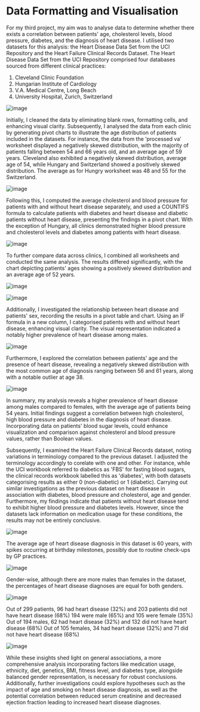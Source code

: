 # Data Formatting and Visualisation

For my third project, my aim was to analyse data to determine whether there exists a correlation between patients' age, cholesterol levels, blood pressure, diabetes, and the diagnosis of heart disease.
I utilised two datasets for this analysis: the Heart Disease Data Set from the UCI Repository and the Heart Failure Clinical Records Dataset. The Heart Disease Data Set from the UCI Repository comprised four databases sourced from different clinical practices:
1.	Cleveland Clinic Foundation
2.	Hungarian Institute of Cardiology
3.	V.A. Medical Centre, Long Beach
4.	University Hospital, Zurich, Switzerland

![image](https://github.com/joanneabioye/Data-Formatting-and-Visualisation/assets/153685683/e02f7024-e248-4d78-8930-237c6c55c54d)

Initially, I cleaned the data by eliminating blank rows, formatting cells, and enhancing visual clarity. Subsequently, I analysed the data from each clinic by generating pivot charts to illustrate the age distribution of patients included in the datasets. For instance, the data from the ‘processed va’ worksheet displayed a negatively skewed distribution, with the majority of patients falling between 54 and 66 years old, and an average age of 59 years. Cleveland also exhibited a negatively skewed distribution, average age of 54, while Hungary and Switzerland showed a positively skewed distribution. The average as for Hungry worksheet was 48 and 55 for the Switzerland.

![image](https://github.com/joanneabioye/Data-Formatting-and-Visualisation/assets/153685683/dc97bd0a-78bb-4da0-a2c5-ab8fa43c7af6)

Following this, I computed the average cholesterol and blood pressure for patients with and without heart disease separately, and used a COUNTIFS formula to calculate patients with diabetes and heart disease and diabetic patients without heart disease, presenting the findings in a pivot chart. With the exception of Hungary, all clinics demonstrated higher blood pressure and cholesterol levels and diabetes among patients with heart disease.

![image](https://github.com/joanneabioye/Data-Formatting-and-Visualisation/assets/153685683/42645323-6208-4069-ae55-f90b944d4332)

To further compare data across clinics, I combined all worksheets and conducted the same analysis. The results differed significantly, with the chart depicting patients' ages showing a positively skewed distribution and an average age of 52 years.

![image](https://github.com/joanneabioye/Data-Formatting-and-Visualisation/assets/153685683/3dc776cb-65eb-46e2-a2aa-284233a449bd)

![image](https://github.com/joanneabioye/Data-Formatting-and-Visualisation/assets/153685683/e982f817-e5e9-49b2-bfd8-07fa72ba4409)

Additionally, I investigated the relationship between heart disease and patients' sex, recording the results in a pivot table and chart. Using an IF formula in a new column, I categorised patients with and without heart disease, enhancing visual clarity. The visual representation indicated a notably higher prevalence of heart disease among males. 

![image](https://github.com/joanneabioye/Data-Formatting-and-Visualisation/assets/153685683/00ee401a-559e-4711-b48c-d6ebfe5306ee)

Furthermore, I explored the correlation between patients' age and the presence of heart disease, revealing a negatively skewed distribution with the most common age of diagnosis ranging between 56 and 61 years, along with a notable outlier at age 38.

![image](https://github.com/joanneabioye/Data-Formatting-and-Visualisation/assets/153685683/10d59bca-ceb2-4cf8-9faf-583e61aa36d8)

In summary, my analysis reveals a higher prevalence of heart disease among males compared to females, with the average age of patients being 54 years. Initial findings suggest a correlation between high cholesterol, high blood pressure and diabetes in the diagnosis of heart disease.
Incorporating data on patients' blood sugar levels, could enhance visualization and comparison against cholesterol and blood pressure values, rather than Boolean values. 

Subsequently, I examined the Heart Failure Clinical Records dataset, noting variations in terminology compared to the previous dataset. I adjusted the terminology accordingly to corelate with one and other. For instance, while the UCI workbook referred to diabetics as 'FBS' for fasting blood sugars, the clinical records workbook labelled this as 'diabetes', with both datasets categorising results as either 0 (non-diabetic) or 1 (diabetic).
Carrying out similar investigations as the previous dataset on heart disease in association with diabetes, blood pressure and cholesterol, age and gender. 
Furthermore, my findings indicate that patients without heart disease tend to exhibit higher blood pressure and diabetes levels. However, since the datasets lack information on medication usage for these conditions, the results may not be entirely conclusive.

![image](https://github.com/joanneabioye/Data-Formatting-and-Visualisation/assets/153685683/7090c995-3ba1-4372-89d9-91c21b6ffdd3)

The average age of heart disease diagnosis in this dataset is 60 years, with spikes occurring at birthday milestones, possibly due to routine check-ups by GP practices. 

![image](https://github.com/joanneabioye/Data-Formatting-and-Visualisation/assets/153685683/488b7962-164e-4deb-9d94-c59adc6e968f)

Gender-wise, although there are more males than females in the dataset, the percentages of heart disease diagnoses are equal for both genders.

![image](https://github.com/joanneabioye/Data-Formatting-and-Visualisation/assets/153685683/e5edc196-ddc7-4b3b-a9fa-d97ad9fce905)

Out of 299 patients, 96 had heart disease (32%) and 203 patients did not have heart disease (68%)
194 were male (65%) and 105 were female (35%)					
Out of 194 males, 62 had heart disease (32%) and 132 did not have heart disease (68%)
Out of 105 females, 34 had heart disease (32%) and 71 did not have heart disease (68%)

![image](https://github.com/joanneabioye/Data-Formatting-and-Visualisation/assets/153685683/c9159fce-f542-48fb-aa6a-93979492af9d)
		
While these insights shed light on general associations, a more comprehensive analysis incorporating factors like medication usage, ethnicity, diet, genetics, BMI, fitness level, and diabetes type, alongside balanced gender representation, is necessary for robust conclusions.
Additionally, further investigations could explore hypotheses such as the impact of age and smoking on heart disease diagnosis, as well as the potential correlation between reduced serum creatinine and decreased ejection fraction leading to increased heart disease diagnoses.

